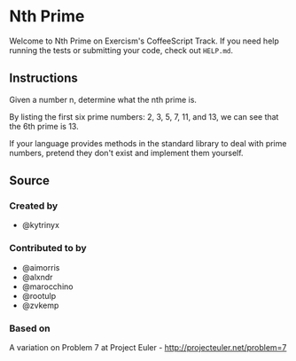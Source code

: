 # Nth Prime

Welcome to Nth Prime on Exercism's CoffeeScript Track.
If you need help running the tests or submitting your code, check out `HELP.md`.

## Instructions

Given a number n, determine what the nth prime is.

By listing the first six prime numbers: 2, 3, 5, 7, 11, and 13, we can see that
the 6th prime is 13.

If your language provides methods in the standard library to deal with prime
numbers, pretend they don't exist and implement them yourself.

## Source

### Created by

- @kytrinyx

### Contributed to by

- @aimorris
- @alxndr
- @marocchino
- @rootulp
- @zvkemp

### Based on

A variation on Problem 7 at Project Euler - http://projecteuler.net/problem=7
